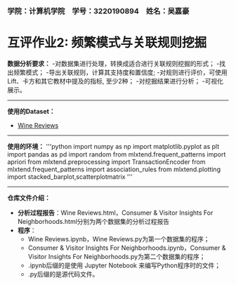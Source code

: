 ### 学院：计算机学院&emsp;学号：3220190894&emsp;姓名：吴嘉豪
# 互评作业2: 频繁模式与关联规则挖掘
**数据分析要求：**
-对数据集进行处理，转换成适合进行关联规则挖掘的形式；
-找出频繁模式；
-导出关联规则，计算其支持度和置信度;
-对规则进行评价，可使用Lift、卡方和其它教材中提及的指标, 至少2种；
-对挖掘结果进行分析；
-可视化展示。

------------

**使用的Dataset：**
- [Wine Reviews](https://www.kaggle.com/zynicide/wine-reviews "Wine Reviews")

------------

**使用的环境：**
'''python
import numpy as np
import matplotlib.pyplot as plt
import pandas as pd
import random
from mlxtend.frequent_patterns import apriori
from mlxtend.preprocessing import TransactionEncoder
from mlxtend.frequent_patterns import association_rules
from mlxtend.plotting import stacked_barplot,scatterplotmatrix
'''

------------

**仓库文件介绍：**
- **分析过程报告**：Wine Reviews.html，Consumer & Visitor Insights For Neighborhoods.html分别为两个数据集的分析过程报告
- **程序**：
	- Wine Reviews.ipynb，Wine Reviews.py为第一个数据集的程序；
	- Consumer & Visitor Insights For Neighborhoods.ipynb，Consumer & Visitor Insights For Neighborhoods.py为第二个数据集的程序；
	- .ipynb后缀的是使用 Jupyter Notebook 来编写Python程序时的文件；
	- .py后缀的是源代码文件。


